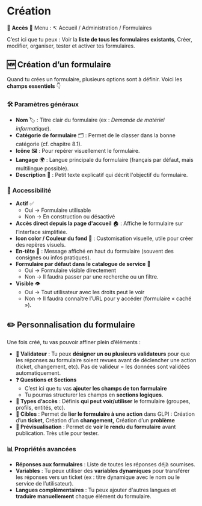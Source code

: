 # Création

🧭 **Accès** 📍 Menu : ↸ Accueil / Administration / Formulaires

C’est ici que tu peux : Voir la **liste de tous les formulaires existants**, Créer, modifier, organiser, tester et activer tes formulaires.



## **🆕 Création d’un formulaire**

Quand tu crées un formulaire, plusieurs options sont à définir. Voici les **champs essentiels** 👇

### **🛠 Paramètres généraux**

- **Nom** 🏷 : Titre clair du formulaire (ex : *Demande de matériel informatique*).
- **Catégorie de formulaire** 🗂 : Permet de le classer dans la bonne catégorie (cf. chapitre 8.1).
- **Icône** 🖼 : Pour repérer visuellement le formulaire.
- **Langage** 🌍 : Langue principale du formulaire (français par défaut, mais multilingue possible).
- **Description** 📝 : Petit texte explicatif qui décrit l'objectif du formulaire.

### **🎯 Accessibilité**

- **Actif** ✅
  - Oui → Formulaire utilisable
  - Non → En construction ou désactivé
- **Accès direct depuis la page d'accueil** 🏠 : Affiche le formulaire sur l’interface simplifiée.
- **Icon color / Couleur du fond** 🎨 : Customisation visuelle, utile pour créer des repères visuels.
- **En-tête** 📰 : Message affiché en haut du formulaire (souvent des consignes ou infos pratiques).
- **Formulaire par défaut dans le catalogue de service** 📘
  - Oui → Formulaire visible directement
  - Non → Il faudra passer par une recherche ou un filtre.
- **Visible** 👁️
  - Oui → Tout utilisateur avec les droits peut le voir
  - Non → Il faudra connaître l’URL pour y accéder (formulaire « caché »).



## **✏️ Personnalisation du formulaire**

Une fois créé, tu vas pouvoir affiner plein d’éléments :

- **👥 Validateur** : Tu peux **désigner un ou plusieurs validateurs** pour que les réponses au formulaire soient revues avant de déclencher une action (ticket, changement, etc). Pas de valideur = les données sont validées automatiquement.
- **❓ Questions et Sections**
  - C’est ici que tu vas **ajouter les champs de ton formulaire**
  - Tu pourras structurer les champs en **sections logiques**.
- **🔐 Types d’accès** : Définis **qui peut voir/utiliser** le formulaire (groupes, profils, entités, etc).
- **🎯 Cibles** : Permet de **lier le formulaire à une action** dans GLPI : Création d’un **ticket,** Création d’un **changement,** Création d’un **problème**
- **👀 Prévisualisation** : Permet de **voir le rendu du formulaire** avant publication. Très utile pour tester.



### **📊 Propriétés avancées**

- **Réponses aux formulaires** : Liste de toutes les réponses déjà soumises.
- **Variables** : Tu peux utiliser des **variables dynamiques** pour transférer les réponses vers un ticket (ex : titre dynamique avec le nom ou le service de l’utilisateur).
- **Langues complémentaires** : Tu peux ajouter d'autres langues et **traduire manuellement** chaque élément du formulaire.





